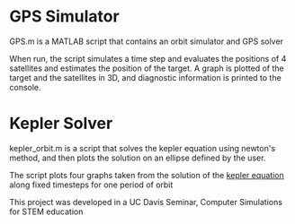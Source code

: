 GPS Simulator
==============
GPS.m is a MATLAB script that contains an orbit simulator and GPS solver

When run, the script simulates a time step and evaluates the positions of 4 satellites and estimates the position of the target. A graph is plotted of the target and the satellites in 3D, and diagnostic information is printed to the console.

Kepler Solver
==============
kepler_orbit.m is a script that solves the kepler equation using newton's method, and then plots the solution on an ellipse defined by the user.

The script plots four graphs taken from the solution of the [kepler equation](https://en.wikipedia.org/wiki/Kepler's_equation) along fixed timesteps for one period of orbit

This project was developed in a UC Davis Seminar, Computer Simulations for STEM education
   
